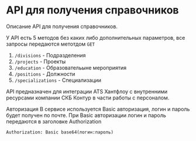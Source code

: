 # API для получения справочников
Описание API для получения справочников.

У API есть 5 методов без каких либо дополнительных параметров, все запросы передаются метотдом `GET`

1. `/divisions` - Подразделения
2. `/projects` - Проекты
3. `/education` - Образовательыне мероприятия
4. `/positions` - Должности
5. `/specializations` - Специализации

API предназначен для интеграции ATS Хантфлоу с внутренними ресурсами компании СКБ Контур в части работы с персоналом.

Авторизация
В сервисе используется Basic авторизация, логин и пароль будет получен по почте.
При Basic авторизации логин и пароль передаются в заголовке Authorization

`Authorization: Basic base64(логин:пароль)`
